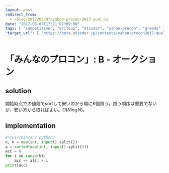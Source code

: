 ```yaml
---
layout: post
redirect_from:
  - /blog/2017/03/07/yahoo-procon-2017-qual-b/
date: "2017-03-07T17:21:07+09:00"
tags: [ "competitive", "writeup", "atcoder", "yahoo-procon", "greedy" ]
"target_url": [ "https://beta.atcoder.jp/contests/yahoo-procon2017-qual/tasks/yahoo_procon2017_qual_b" ]
---
```


# 「みんなのプロコン」: B - オークション

## solution

開始時点での値段でsortして安いのから順に$K$個買う。買う順序は重要でないが、安い方から取ればよい。$O(N \log N)$。

## implementation

``` python
#!/usr/bin/env python3
n, k = map(int, input().split())
a = sorted(map(int, input().split()))
acc = 0
for i in range(k):
    acc += a[i] + i
print(acc)
```
